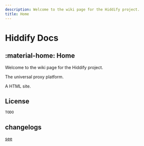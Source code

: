 ```yaml
---
description: Welcome to the wiki page for the Hiddify project.
title: Home
---
```

# Hiddify Docs
## :material-home: Home

Welcome to the wiki page for the Hiddify project.

The universal proxy platform.

A HTML site.
## License

```
TODO
```

## changelogs

[see](changelog.md)
